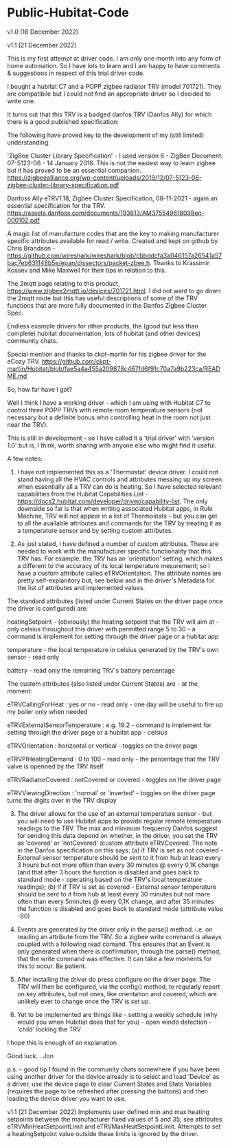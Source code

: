 # Public-Hubitat-Code

v1.0 (18 December 2022)

v1.1 (21 December 2022)

This is my first attempt at driver code.  I am only one month into any form of home automation.  So I have lots to learn and I am happy to have comments & suggestions in respect of this trial driver code.

I bought a hubitat C7 and a POPP zigbee radiator TRV (model 701721).  They are compatibile but I could not find an appropriate driver so I decided to write one.

It turns out that this TRV is a badged danfos TRV (Danfos Ally) for which there is a good published specification:

The following have proved key to the development of my (still limited) understanding:
  
'ZigBee Cluster Library Specification' - I used version 6 - ZigBee Document: 07-5123-06 - 14 January 2016.  This is not the easiest way to learn zigbee but it has proved to be an essential companion. https://zigbeealliance.org/wp-content/uploads/2019/12/07-5123-06-zigbee-cluster-library-specification.pdf

 Danfoss Ally eTRV1.18, Zigbee Cluster Specification, 08-11-2021 - again an essential specification for the TRV.  https://assets.danfoss.com/documents/193613/AM375549618098en-000102.pdf
 
A magic list of manufacture codes that are the key to making manufacturer specific attributes available for read / write. Created and kept on github by Chris Brandson -
 https://github.com/wireshark/wireshark/blob/cbbddcfa3a046157a26541a57bac7eb631148b5e/epan/dissectors/packet-zbee.h.  Thanks to Krassimir Kossev and Mike Maxwell for their tips in relation to this.  
 
The 2mqtt page relating to this product, https://www.zigbee2mqtt.io/devices/701721.html. I did not want to go down the 2mqtt route but this has useful descriptions of some of the TRV functions that are more fully documented in the Danfos Zigbee Cluster Spec.

Endless example drivers for other products, the (good but less than complete) hubitat documentation, lots of hubitat (and other devices) community chats.  

Special mention and thanks to ckpt-martin for his zigbee driver for the eCozy TRV. https://github.com/ckpt-martin/Hubitat/blob/fae5a4a455a209878c467fd6f91c70a7a9b223ca/README.md

So, how far have I got?  

Well I think I have a working driver - which I am using with Hubitat C7 to control three POPP TRVs with remote room temperature sensors (not necessary but a definite bonus whn controlling heat in the room not just near the TRV).  

This is still in development - so I have called it a 'trial driver' with 'version 1.0'  but is, I think, worth sharing with anyone else who might find it useful.

A few notes:

1.  I have not implemented this as a 'Thermostat' device driver.  I could not stand having all the HVAC controls and attributes messing up my screen when essentially all a TRV can do is heating.  So I have selected relevant capabilities from the Hubitat Capabilities List - https://docs2.hubitat.com/developer/driver/capability-list.
The only downside so far is that when writing associated Hubitat apps, in Rule Machine, TRV will not appear in a list of Thermostats - but you can get to all the available attributes and commands for the TRV by treating it as a temperature sensor and by setting custom attributes.

2.  As just stated, I have defined a number of custom attributes.  These are needed to work with the manufacturer specific functionality that this TRV has.  For example, the TRV has an 'orientation' setting, which makes a different to the accuracy of its local temperature mesurement; so I have a custom attribute called eTRVOrientation.  The attribute names are pretty self-explanitory but, see below and in the driver's Metadata for the list of attributes and implemented values.

The standard attributes (listed under Current States on the driver page once the driver is configured) are:

heatingSetpoint   - (obviously) the heating setpoint that the TRV will aim at - only celsius throughout this driver with permitted range 5 to 30 
                  - a command is implement for setting through the driver page or a hubitat app
                  
temperature       - the local temperature in celsius generated by the TRV's own sensor - read only

battery           - read only the remaining TRV's battery percentage

The custom attributes (also listed under Current States) are - at the moment: 

eTRVCallingForHeat : yes or no - read only - one day will be useful to fire up my boiler only when needed

eTRVExternalSensorTemperature : e.g. 19.2 - command is implement for setting through the driver page or a hubitat app  - celsius

eTRVOrientation : horizontal or vertical - toggles on the driver page

eTRVPIHeatingDemand : 0 to 100 - read only - the percentage that the TRV valve is openned by the TRV itself

eTRVRadiatorCovered : notCovered or covered - toggles on the driver page

eTRVViewingDirection : 'normal' or 'inverted' - toggles on the driver page  turns the digits over in the TRV display 


3.  The driver allows for the use of an external temperature sensor - but you will need to use Hubitat apps to provide regular remote temperature readings to the TRV. The max and minimum frequency Danfos suggest for sending this data depend on whether, in the driver, you set the TRV as 'covered' or 'notCovered' (custom attribute eTRVCovered.  The note in the Danfos specification on this says: (a) if TRV is set as not covered - External sensor temperature should be sent to it from hub at least every 3 hours but not more often than every 30 minutes @ every 0,1K change (and that after 3 hours the function is disabled and goes back to standard mode - operating based on the TRV's local temperature readings); (b) If if TRV is set as covered - External sensor temperature should be sent to it from hub at least every 30 minutes but not more often than every 5minutes @ every 0,1K change, and after 35 minutes the function is disabled and goes back to standard mode (attribute value -80)

4.  Events are generated by the driver only in the parse() method. i.e. on reading an attribute from the TRV.  So a zigbee write command is always coupled with a following read comand. This ensures that an Event is only generated when there is confirmation, through the parse() method, that the write command was effective.  It can take a few moments for this to occur.  Be patient.

5.  After installing the driver do press configure on the driver page.  The TRV will then be configured, via the config() method, to regularly report on key attributes, but not ones, like orientation and covered, which are unlikely ever to change once the TRV is set up.

6.  Yet to be implemented are things like - setting a weekly schedule (why would you when Hubitiat does that for you) - open windo detection - 'child' locking the TRV

I hope this is enough of an explanation.

Good luck...
Jon

p.s. - good tip I found in the community chats somewhere if you have been using another driver for the device already is to select and load 'Device' as a driver, use the device page to clear Current States and State Variables (requires the page to be refreshed after pressing the buttons) and then loading the device driver you want to use.


v1.1 (21 December 2022)
Implements user defined min and max heating setpoints between the manufacturer fixed values of 5 and 35; see attributes eTRVMinHeatSetpointLimit and eTRVMaxHeatSetpointLimit. Attempts to set a heatingSetpoint value outside these limits is ignored by the driver.
